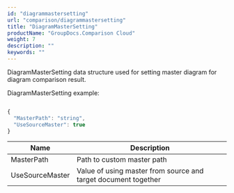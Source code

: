 ```yaml
---
id: "diagrammastersetting"
url: "comparison/diagrammastersetting"
title: "DiagramMasterSetting"
productName: "GroupDocs.Comparison Cloud"
weight: 7
description: ""
keywords: ""
---
```


DiagramMasterSetting data structure used for setting master diagram for diagram comparison result.

DiagramMasterSetting example:

```javascript

{
  "MasterPath": "string",
  "UseSourceMaster": true
}

```

|Name|Description
|---|---
|MasterPath|Path to custom master path
|UseSourceMaster|Value of using master from source and target document together
